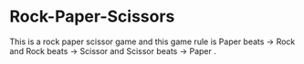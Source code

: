# Rock-Paper-Scissors
This is a rock paper scissor game and this game rule is Paper beats -> Rock and Rock beats -> Scissor and Scissor beats -> Paper . 
